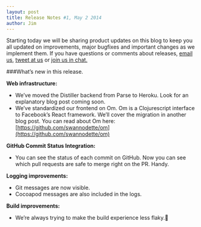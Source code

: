 ```yaml
---
layout: post
title: Release Notes #1, May 2 2014
author: Jim
---
```


Starting today we will be sharing product updates on this blog to keep you all updated
on improvements, major bugfixes and important changes as we implement them. If you
have questions or comments about releases, [email us](mailto:help@distiller.io),
[tweet at us](http://twitter.com/appdistiller) or
[join us in chat.](http://distiller.io/chat)

###What’s new in this release.

**Web infrastructure:**

- We’ve moved the Distiller backend from Parse to Heroku. Look for an explanatory blog post coming soon.
- We’ve standardized our frontend on Om. Om is a Clojurescript interface to Facebook’s React framework. We’ll cover the migration in another blog post. You can read about Om here: [https://github.com/swannodette/om](https://github.com/swannodette/om)

**GitHub Commit Status Integration:**

- You can see the status of each commit on GitHub. Now you can see which pull requests are safe to merge right on the PR. Handy.

**Logging improvements:**

- Git messages are now visible.
- Cocoapod messages are also included in the logs.

**Build improvements:**

- We’re always trying to make the build experience less flaky.
